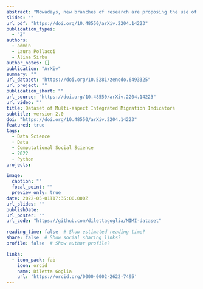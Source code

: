 ```yaml
---
abstract: "Nowadays, new branches of research are proposing the use of non-traditional data sources for the study of migration trends in order to find an original methodology to answer open questions about the human mobility framework. In this context we presents the Multi-aspect Integrated Migration Indicators (MIMI) dataset, an new dataset of migration drivers, resulting from the process of acquisition, transformation and merge of both official data about international flows and stocks and original indicators not typically used in migration studies, such as online social networks. This work describes the process of gathering, embedding and merging traditional and novel features, resulting in this new multidisciplinary dataset that we believe could significantly contribute to nowcast to forecast both present and future bilateral migration trends."
slides: ""
url_pdf: "https://doi.org/10.48550/arXiv.2204.14223"
publication_types:
  - "2"
authors:
  - admin
  - Laura Pollacci
  - Alina Sirbu
author_notes: []
publication: "ArXiv"
summary: ""
url_dataset: "https://doi.org/10.5281/zenodo.6493325"
url_project: ""
publication_short: ""
url_source: "https://doi.org/10.48550/arXiv.2204.14223"
url_video: ""
title: Dataset of Multi-aspect Integrated Migration Indicators
subtitle: version 2.0
doi: "https://doi.org/10.48550/arXiv.2204.14223"
featured: true
tags:
  - Data Science
  - Data
  - Computational Social Science
  - 2022
  - Python
projects:

image:
  caption: ""
  focal_point: ""
  preview_only: true
date: 2022-05-01T17:35:00.000Z
url_slides: ""
publishDate: 
url_poster: ""
url_code: "https://github.com/dilettagoglia/MIMI-dataset"

reading_time: false  # Show estimated reading time?
share: false  # Show social sharing links?
profile: false  # Show author profile?

links:
  - icon_pack: fab
    icon: orcid
    name: Diletta Goglia
    url: 'https://orcid.org/0000-0002-2622-7495'
---
```


